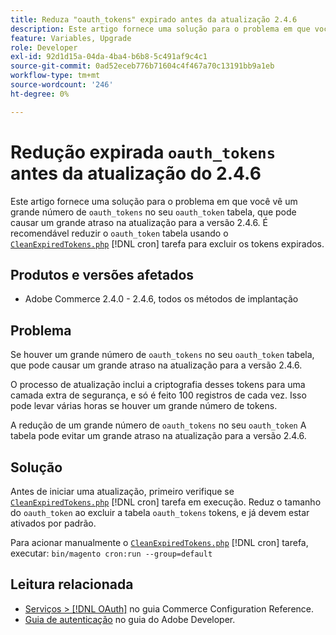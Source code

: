 ```yaml
---
title: Reduza "oauth_tokens" expirado antes da atualização 2.4.6
description: Este artigo fornece uma solução para o problema em que você vê um grande número de "oauth_tokens" na tabela "oauth_token", o que pode causar um grande atraso na atualização para a versão 2.4.6. Recomenda-se reduzir a tabela "oauth_token" usando CleanExpiredTokens.php.
feature: Variables, Upgrade
role: Developer
exl-id: 92d1d15a-04da-4ba4-b6b8-5c491af9c4c1
source-git-commit: 0ad52eceb776b71604c4f467a70c13191bb9a1eb
workflow-type: tm+mt
source-wordcount: '246'
ht-degree: 0%

---
```


# Redução expirada `oauth_tokens` antes da atualização do 2.4.6

Este artigo fornece uma solução para o problema em que você vê um grande número de `oauth_tokens` no seu `oauth_token` tabela, que pode causar um grande atraso na atualização para a versão 2.4.6. É recomendável reduzir o `oauth_token` tabela usando o [`CleanExpiredTokens.php`](https://github.com/magento/magento2/blob/2.4.5-p2/app/code/Magento/Integration/Cron/CleanExpiredTokens.php) [!DNL cron] tarefa para excluir os tokens expirados.

## Produtos e versões afetados

* Adobe Commerce 2.4.0 - 2.4.6, todos os métodos de implantação

## Problema

Se houver um grande número de `oauth_tokens` no seu `oauth_token` tabela, que pode causar um grande atraso na atualização para a versão 2.4.6.

O processo de atualização inclui a criptografia desses tokens para uma camada extra de segurança, e só é feito 100 registros de cada vez. Isso pode levar várias horas se houver um grande número de tokens.

A redução de um grande número de `oauth_tokens` no seu `oauth_token` A tabela pode evitar um grande atraso na atualização para a versão 2.4.6.

## Solução

Antes de iniciar uma atualização, primeiro verifique se [`CleanExpiredTokens.php`](https://github.com/magento/magento2/blob/2.4.5-p2/app/code/Magento/Integration/Cron/CleanExpiredTokens.php) [!DNL cron] tarefa em execução. Reduz o tamanho do `oauth_token` ao excluir a tabela `oauth_tokens` tokens, e já devem estar ativados por padrão.

Para acionar manualmente o [`CleanExpiredTokens.php`](https://github.com/magento/magento2/blob/2.4.5-p2/app/code/Magento/Integration/Cron/CleanExpiredTokens.php) [!DNL cron] tarefa, executar:
```bin/magento cron:run --group=default```

## Leitura relacionada

* [Serviços > [!DNL OAuth]](https://experienceleague.adobe.com/docs/commerce-admin/config/services/oauth.html) no guia Commerce Configuration Reference.
* [Guia de autenticação](https://developer.adobe.com/developer-console/docs/guides/authentication/) no guia do Adobe Developer.
